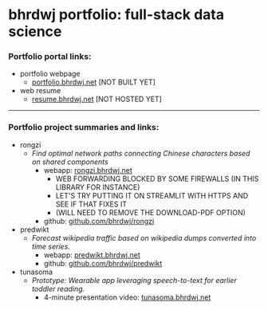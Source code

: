 # bhrdwj portfolio: full-stack data science

### Portfolio portal links:
- portfolio webpage
  - [portfolio.bhrdwj.net](https://portfolio.bhrdwj.net)  [NOT BUILT YET]
- web resume
  - [resume.bhrdwj.net](https://resume.bhrdwj.net) [NOT HOSTED YET]

---

### Portfolio project summaries and links:
- rongzi
  - *Find optimal network paths connecting Chinese characters based on shared components*
    - webapp: [rongzi.bhrdwj.net](https://rongzi.bhrdwj.net)  
      - WEB FORWARDING BLOCKED BY SOME FIREWALLS (IN THIS LIBRARY FOR INSTANCE)
      - LET'S TRY PUTTING IT ON STREAMLIT WITH HTTPS AND SEE IF THAT FIXES IT
      - (WILL NEED TO REMOVE THE DOWNLOAD-PDF OPTION)
    - github: [github.com/bhrdwj/rongzi](https://github.com/bhrdj/rongzi)
- predwikt
  - *Forecast wikipedia traffic based on wikipedia dumps converted into time series.*
    - webapp: [predwikt.bhrdwj.net](https://predwikt.bhrdwj.net)
    - github: [github.com/bhrdwj/predwikt](https://github.com/bhrdj/predwikt)
- tunasoma
  - *Prototype: Wearable app leveraging speech-to-text for earlier toddler reading.*
    - 4-minute presentation video: [tunasoma.bhrdwj.net](https://tunasoma.bhrdwj.net)

